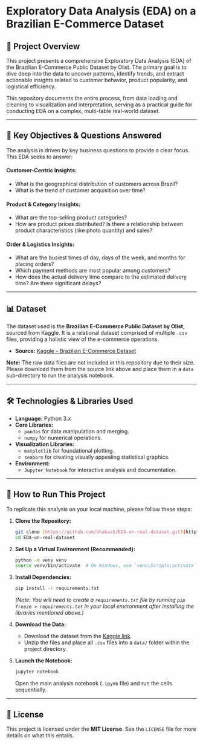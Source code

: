 # Exploratory Data Analysis (EDA) on a Brazilian E-Commerce Dataset

## 📖 Project Overview

This project presents a comprehensive Exploratory Data Analysis (EDA) of the Brazilian E-Commerce Public Dataset by Olist. The primary goal is to dive deep into the data to uncover patterns, identify trends, and extract actionable insights related to customer behavior, product popularity, and logistical efficiency.

This repository documents the entire process, from data loading and cleaning to visualization and interpretation, serving as a practical guide for conducting EDA on a complex, multi-table real-world dataset.

---

## 🎯 Key Objectives & Questions Answered

The analysis is driven by key business questions to provide a clear focus. This EDA seeks to answer:

#### Customer-Centric Insights:
* What is the geographical distribution of customers across Brazil?
* What is the trend of customer acquisition over time?

#### Product & Category Insights:
* What are the top-selling product categories?
* How are product prices distributed? Is there a relationship between product characteristics (like photo quantity) and sales?

#### Order & Logistics Insights:
* What are the busiest times of day, days of the week, and months for placing orders?
* Which payment methods are most popular among customers?
* How does the actual delivery time compare to the estimated delivery time? Are there significant delays?

---

## 📊 Dataset

The dataset used is the **Brazilian E-Commerce Public Dataset by Olist**, sourced from Kaggle. It is a relational dataset comprised of multiple `.csv` files, providing a holistic view of the e-commerce operations.

-   **Source:** [Kaggle - Brazilian E-Commerce Dataset](https://www.kaggle.com/datasets/olistbr/brazilian-ecommerce)

**Note:** The raw data files are not included in this repository due to their size. Please download them from the source link above and place them in a `data` sub-directory to run the analysis notebook.

---

## 🛠️ Technologies & Libraries Used

* **Language:** Python 3.x
* **Core Libraries:**
    * `pandas` for data manipulation and merging.
    * `numpy` for numerical operations.
* **Visualization Libraries:**
    * `matplotlib` for foundational plotting.
    * `seaborn` for creating visually appealing statistical graphics.
* **Environment:**
    * `Jupyter Notebook` for interactive analysis and documentation.

---

## 🚀 How to Run This Project

To replicate this analysis on your local machine, please follow these steps:

1.  **Clone the Repository:**
    ```bash
    git clone [https://github.com/Vhakash/EDA-on-real-dataset.git](https://github.com/Vhakash/EDA-on-real-dataset.git)
    cd EDA-on-real-dataset
    ```

2.  **Set Up a Virtual Environment (Recommended):**
    ```bash
    python -m venv venv
    source venv/bin/activate  # On Windows, use `venv\Scripts\activate`
    ```

3.  **Install Dependencies:**
    ```bash
    pip install -r requirements.txt
    ```
    *(Note: You will need to create a `requirements.txt` file by running `pip freeze > requirements.txt` in your local environment after installing the libraries mentioned above.)*

4.  **Download the Data:**
    * Download the dataset from the [Kaggle link](https://www.kaggle.com/datasets/olistbr/brazilian-ecommerce).
    * Unzip the files and place all `.csv` files into a `data/` folder within the project directory.

5.  **Launch the Notebook:**
    ```bash
    jupyter notebook
    ```
    Open the main analysis notebook (`.ipynb` file) and run the cells sequentially.

---

## 📄 License

This project is licensed under the **MIT License**. See the `LICENSE` file for more details on what this entails.
